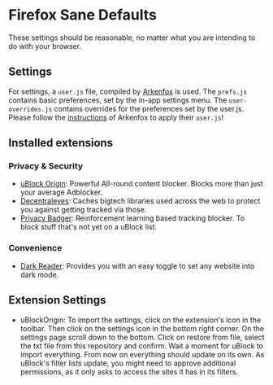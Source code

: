 # Firefox Sane Defaults
These settings should be reasonable, no matter what you are intending to do with your browser.

## Settings
For settings, a `user.js` file, compiled by [Arkenfox](https://github.com/arkenfox/user.js) is used. The `prefs.js` contains basic preferences, set by the in-app settings menu. The `user-overrides.js` contains overrides for the preferences set by the user.js.
Please follow the [instructions](https://github.com/arkenfox/user.js/wiki/2.1-User.js) of Arkenfox to apply their `user.js`!

## Installed extensions

### Privacy & Security
- [uBlock Origin](https://addons.mozilla.org/en-US/firefox/addon/ublock-origin/): Powerful All-round content blocker. Blocks more than just your average Adblocker.
- [Decentraleyes](https://addons.mozilla.org/en-US/firefox/addon/decentraleyes/): Caches bigtech libraries used across the web to protect you against getting tracked via those.
- [Privacy Badger](https://addons.mozilla.org/en-US/firefox/addon/privacy-badger17/): Reinforcement learning based tracking blocker. To block stuff that's not yet on a uBlock list.

### Convenience
- [Dark Reader](https://addons.mozilla.org/en-US/firefox/addon/darkreader/): Provides you with an easy toggle to set any website into dark mode.


## Extension Settings
- uBlockOrigin: To import the settings, click on the extension's icon in the toolbar. Then click on the settings icon in the bottom right corner. On the settings page scroll down to the bottom. Click on restore from file, select the txt file from this repository and confirm. Wait a moment for uBlock to import everything. From now on everything should update on its own.  As uBlock's filter lists update, you might need to approve additional permissions, as it only asks to access the sites it has in its filters.

